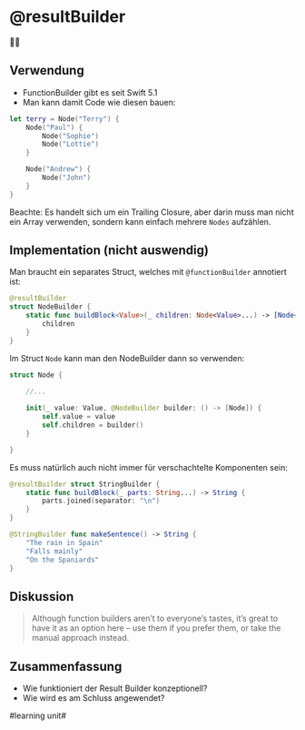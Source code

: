 # @resultBuilder
👷‍♂️

## Verwendung

- FunctionBuilder gibt es seit Swift 5.1
- Man kann damit Code wie diesen bauen:

```swift
let terry = Node("Terry") {
    Node("Paul") {
        Node("Sophie")
        Node("Lottie")
    }

    Node("Andrew") {
        Node("John")
    }
}
```

Beachte: Es handelt sich um ein Trailing Closure, aber darin muss man nicht ein Array verwenden, sondern kann einfach mehrere `Nodes` aufzählen.


## Implementation (nicht auswendig)

Man braucht ein separates Struct, welches mit `@functionBuilder` annotiert ist:

```swift
@resultBuilder
struct NodeBuilder {
    static func buildBlock<Value>(_ children: Node<Value>...) -> [Node<Value>] {
        children
    }
}
```

Im Struct `Node` kann man den NodeBuilder dann so verwenden:

```swift
struct Node {
	
	//...

	init(_ value: Value, @NodeBuilder builder: () -> [Node]) {
	    self.value = value
	    self.children = builder()
	}

}
```


Es muss natürlich auch nicht immer für verschachtelte Komponenten sein:


```swift
@resultBuilder struct StringBuilder {
    static func buildBlock(_ parts: String...) -> String {
        parts.joined(separator: "\n")
    }
}
```


```swift
@StringBuilder func makeSentence() -> String {
    "The rain in Spain"
    "Falls mainly"
    "On the Spaniards"
}
```


## Diskussion

> Although function builders aren’t to everyone’s tastes, it’s great to have it as an option here – use them if you prefer them, or take the manual approach instead.

## Zusammenfassung
- Wie funktioniert der Result Builder konzeptionell?
- Wie wird es am Schluss angewendet?


#learning unit#